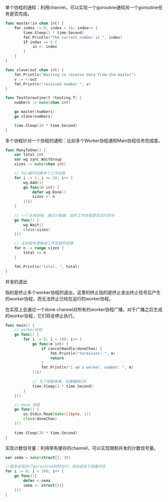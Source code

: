 单个协程的通知：利用channel，可以实现一个goroutine通知另一个goroutine任务是否完成。

```go
func master(in chan int) {
	for index := 0; index < 10; index++ {
		time.Sleep(1 * time.Second)
		fmt.Println("The current number is ", index)
		if index == 5 {
			in <- index
		}
	}
}

func slave(out chan int) {
	fmt.Println("Waiting to receive data from the master")
	v := <-out
	fmt.Println("received number ", v)
}

func TestCoroutine(t *testing.T) {
	numbers := make(chan int)

	go master(numbers)
	go slave(numbers)

	time.Sleep(10 * time.Second)
}
```



多个协程针对一个协程的通知：比如多个Worker协程通知Main协程任务完成度。

```go
func ManyToOne() {
	var total int
	var wg sync.WaitGroup
	sizes := make(chan int)

    // for循环创建多个工作协程
	for i := 1; i <= 10; i++ {
		wg.Add(1)
		go func(n int) {
			defer wg.Done()
			sizes <- n
		}(i)
	}
    
    // 一个关闭协程，通过计数器，监听工作协程是否运行完毕
	go func() {
		wg.Wait()
		close(sizes)
	}()

    // 主协程负责接收工作协程的结果
	for n := range sizes {
		total += n
	}

	fmt.Println("total: ", total)
}
```



并发的退出

指的是终止多个worker协程的退出，这里的终止指的是终止发出终止信号后产生的worker协程，而无法终止已经在运行的worker协程。

在实现上会通过一个done channel对所有的worker协程广播，对于广播之后生成的worker协程，它们将会停止执行。

```go
func main() {
    // worker协程
	go func() {
		for i := 0; i < 100; i++ {
			go func(m int) {
				if cancelHandle(doneChan) {
					fmt.Println("terminate: ", m)
					return
				}
				fmt.Println("i am a worker, number: ", m)
			}(i)
            
            // 为了观察效果，设置睡眠1秒
			time.Sleep(1 * time.Second)
		}
	}()

	// done 协程
	go func() {
		os.Stdin.Read(make([]byte, 1))
		close(doneChan)
	}()
    
    time.Sleep(20 * time.Second)
}
```





实现计数信号量：利用带有缓存的channel，可以实现限制并发的计数信号量。

```go
var sema = make(struct{}, 20)

//最多会有20个goroutine同时运行，其他会处于阻塞状态
for i := 0; i < 100; i++ {
	go func(){
        defer <-sema
        sema <- struct{}{}
    }()
}
```


